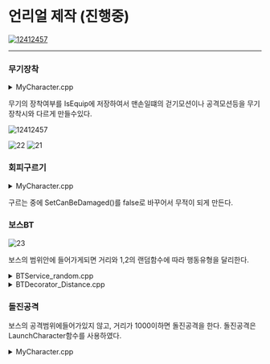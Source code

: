# 언리얼 제작 (진행중)

[![12412457](https://user-images.githubusercontent.com/48274630/167828062-771ef76c-b375-4fc2-90e4-f92da2500628.PNG)](https://pjs5741.tistory.com/25)

---

### 무기장착
<details>
<summary>MyCharacter.cpp</summary>
<div markdown="1">

```
void AMyCharacter::EquipWeapon()
{
	if (IsEquip ||IsAttacking || IsRolling) return;

	else if (nullptr != WeaponItemClass)
			{
				GetCharacterMovement()->RotationRate = FRotator(0.0f, 0.0f, 0.0f);
				GetCharacterMovement()->MaxWalkSpeed = 0.0f;
				MyAnim->GetSetWeapon(true);
				IsEquip = true;
				MyAnim->PlayEquipWeaponMontage();
				if (CanSetWeapon())
				{
					auto NewWeapon = GetWorld()->SpawnActor<AMyWeapon>(WeaponItemClass, FVector::ZeroVector, FRotator::ZeroRotator);
					SetWeapon(NewWeapon);
				}
				else if (CanSetWeapon() == false)
				{
					MyAnim->GetSetWeapon(false);
					CurrentWeapon->DetachFromActor(FDetachmentTransformRules::KeepWorldTransform);
					CurrentWeapon->Destroy();
					CurrentWeapon = nullptr;
				}
			}
	
	
}
```



```
void AMyCharacter::OnEquipWeaponMontageEnded(UAnimMontage* Montage, bool bInterrupted)
{
	GetCharacterMovement()->RotationRate = FRotator(0.0f, 720.0f, 0.0f);
	GetCharacterMovement()->MaxWalkSpeed = 600.0f;
	IsEquip = false;
}
```

</div>
</details>


무기의 장착여부를 IsEquip에 저장하여서 맨손일떄의 걷기모션이나 공격모션등을 무기장착시와 다르게 만들수있다.

![12412457](https://user-images.githubusercontent.com/48274630/167831976-7d1bacc9-c60d-49da-b579-9e3f263b8821.PNG)


![22](https://user-images.githubusercontent.com/48274630/167832336-47b50a02-de9e-4251-a717-b274cd050a20.PNG)
![21](https://user-images.githubusercontent.com/48274630/167832342-17bd73f6-63b5-43a3-9d4b-6645d3b7b5c3.PNG)


### 회피구르기

<details>
<summary>MyCharacter.cpp</summary>
<div markdown="1">

```
void AMyCharacter::Rolling()
{

	if (IsRolling||IsAttacking|| IsEquip) return;

	

	MyAnim->PlayRollingMontage();
	IsRolling = true;
	SetCanBeDamaged(false);
}
```

</div>
</details>

구르는 중에 SetCanBeDamaged()를 false로 바꾸어서 무적이 되게 만든다.


### 보스BT

![23](https://user-images.githubusercontent.com/48274630/167833527-015b9288-a5e8-431c-a651-3a0346eb534c.PNG)

보스의 범위안에 들어가게되면 거리와 1,2의 랜덤함수에 따라 행동유형을 달리한다.

<details>
<summary>BTService_random.cpp</summary>
<div markdown="1">

```
// Fill out your copyright notice in the Description page of Project Settings.


#include "BTService_Random.h"
#include "MyAIController.h"
#include "MyCharacter.h"
#include "BossCharacter.h"
#include "BehaviorTree/BlackboardComponent.h"


UBTService_Random::UBTService_Random()
{
	NodeName = TEXT("Result");
	Interval = 1.0f;

	bNotifyBecomeRelevant = true;
}

void UBTService_Random::TickNode(UBehaviorTreeComponent& OwnerComp, uint8* NodeMemory, float DeltaSeconds)
{
	Super::TickNode(OwnerComp, NodeMemory, DeltaSeconds);

	int x = 1;
	x = FMath::RandRange(1, 10);



	if (x <= 7)
	{
		OwnerComp.GetBlackboardComponent()->SetValueAsInt(AMyAIController::Result, 1);
	}
	else if (x <= 10)
	{
		OwnerComp.GetBlackboardComponent()->SetValueAsInt(AMyAIController::Result, 2);
	}
	

}
```

</div>
</details>



<details>
<summary>BTDecorator_Distance.cpp</summary>
<div markdown="1">

```
// Fill out your copyright notice in the Description page of Project Settings.


#include "BTDecorator_Distance.h"
#include "MyAIController.h"
#include "MyCharacter.h"
#include "BossCharacter.h"
#include "BehaviorTree/BlackboardComponent.h"

UBTDecorator_Distance::UBTDecorator_Distance()
{
	NodeName = TEXT("Distance>=1000");
}

bool UBTDecorator_Distance::CalculateRawConditionValue(UBehaviorTreeComponent& OwnerComp, uint8* NodeMemory) const
{
	bool bResult = Super::CalculateRawConditionValue(OwnerComp, NodeMemory);

	auto ControllingPawn = OwnerComp.GetAIOwner()->GetPawn();
	if (nullptr == ControllingPawn)
		return false;

	auto Target = Cast<AMyCharacter>(OwnerComp.GetBlackboardComponent()->GetValueAsObject(AMyAIController::TargetKey));
	if (nullptr == Target)
		return false;
	bResult = (Target->GetDistanceTo(ControllingPawn) >= 1000.0f);
	return bResult;

}


```

</div>
</details>

### 돌진공격

보스의 공격범위에들어가있지 않고, 거리가 1000이하면 돌진공격을 한다. 돌진공격은 LaunchCharacter함수를 사용하였다.


<details>
<summary>MyCharacter.cpp</summary>
<div markdown="1">

```
void ABossCharacter::Attack2()
{
	if (IsAttacking) return;

	const FRotator Rotation = Controller->GetControlRotation();
	const FRotator YawRotation(0, Rotation.Yaw, 0);

	const FVector Direction = FRotationMatrix(YawRotation).GetUnitAxis(EAxis::X);

	GetCharacterMovement()->BrakingFrictionFactor = 0.f;
	LaunchCharacter(Direction * 1100, true, true);
	
	MyAnim->PlayAttackMontage2();
	IsAttacking = true;
}
```

</div>
</details>